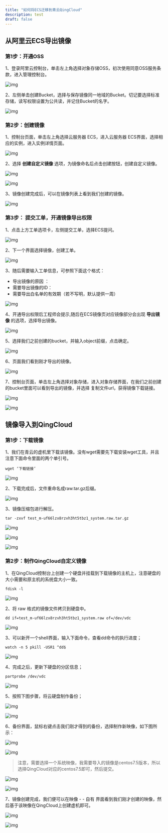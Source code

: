```yaml
---
title: "如何将ECS迁移到青云QingCloud"
description: test
draft: false
---
```


## 从阿里云ECS导出镜像

### 第1步：开通OSS

1、登录阿里云控制台，单击左上角选择对象存储OSS，初次使用同意OSS服务条款，进入管理控制台。

![img](../ecs2qing.assets/clip_image002.jpg)

2、左侧单击创建Bucket，选择与保存镜像同一地域的Bucket。切记要选择标准存储，读写权限设置为公共读，并记住Bucket的名字。

![img](../ecs2qing.assets/clip_image004.jpg)



### 第2步：创建镜像

1、控制台页面，单击左上角选择云服务器 ECS，进入云服务器 ECS界面，选择相应的实例，进入实例详情页面。

![img](../ecs2qing.assets/clip_image006.jpg)



2、选择 **创建自定义镜像** 选项，为镜像命名后点击创建按钮，创建自定义镜像。

![img](../ecs2qing.assets/clip_image008.jpg)



![img](../ecs2qing.assets/clip_image010.jpg)



3、镜像创建完成后，可以在镜像列表上看到我们创建的镜像。

![img](../ecs2qing.assets/clip_image012.jpg)



### 第3步： 提交工单，开通镜像导出权限

1、点击上方工单选项卡，左侧提交工单，选择ECS提问。


![img](../ecs2qing.assets/clip_image014.jpg)

2、下一个界面选择镜像，创建工单。


![img](../ecs2qing.assets/clip_image016.jpg)

3、随后需要输入工单信息，可参照下面这个格式：
   * 导出镜像的原因 ：
   * 需要导出镜像的ID：
   * 需要导出白名单的有效期（若不写明，默认提供一周）

![img](../ecs2qing.assets/clip_image018.jpg)


4、开通导出权限后工程师会提示,随后在ECS镜像页对应镜像部分会出现 **导出镜像** 的选项，选择导出镜像。

![img](../ecs2qing.assets/clip_image020.jpg)


5、选择我们之前创建的bucket，并输入object前缀，点击确定。

![img](../ecs2qing.assets/clip_image022.jpg)



6、页面我们看到刚才导出的镜像。

![img](../ecs2qing.assets/clip_image024.jpg)



7、控制台页面，单击左上角选择对象存储，进入对象存储界面，在我们之前创建的bucket里面可以看到导出的镜像，并选择 复制文件url，获得镜像下载链接。

![img](../ecs2qing.assets/clip_image026.jpg)



![img](../ecs2qing.assets/clip_image027.png)

## 镜像导入到QingCloud

### 第1步：下载镜像

1、我们在青云的虚机里下载该镜像。没有wget需要先下载安装wget工具，并且注意下面命令里面的两个单引号。

`wget ‘下载链接’`

![img](../ecs2qing.assets/clip_image029.jpg)

2、下载完成后，文件重命名成raw.tar.gz后缀。

![img](../ecs2qing.assets/clip_image031.jpg)

3、镜像压缩包进行解压。

`tar -zxvf test_m-uf66lzx8rzvh3ht5tbz1_system.raw.tar.gz`

![img](../ecs2qing.assets/clip_image033.jpg)

![img](../ecs2qing.assets/clip_image035.jpg)

![img](../ecs2qing.assets/clip_image037.jpg)

### 第2步：制作QingCloud自定义镜像

1、在QingCloud控制台上创建一个硬盘并挂载到下载镜像的主机上，注意硬盘的大小需要和原主机的系统盘大小一致。

`fdisk -l`

![img](../ecs2qing.assets/clip_image039.jpg)

2、将 raw 格式的镜像文件拷贝到硬盘中。

`dd if=test_m-uf66lzx8rzvh3ht5tbz1_system.raw of=/dev/vdc`

![img](../ecs2qing.assets/clip_image041.jpg)

3、可以新开一个shell界面，输入下面命令，查看dd命令的执行进度；

`watch -n 5 pkill -USR1 ^dd$`

![img](../ecs2qing.assets/clip_image043.jpg)

4、完成之后，更新下硬盘的分区信息；

`partprobe /dev/vdc`

![img](../ecs2qing.assets/clip_image045.jpg)

5、按照下图步骤，将云硬盘制作备份；

![img](../ecs2qing.assets/clip_image047.jpg)

![img](../ecs2qing.assets/clip_image049.jpg)

6、备份界面，鼠标右键点击我们刚才得到的备份，选择制作新映像，如下图所示：

![img](../ecs2qing.assets/clip_image051.jpg)

![img](../ecs2qing.assets/clip_image053.jpg)

>  注意，需要选择一个系统映像，我需要导入的镜像是centos7.5版本，所以选择QingCloud对应的centos7.5即可，然后提交。

![img](../ecs2qing.assets/clip_image055.jpg)

![img](../ecs2qing.assets/clip_image057.jpg)


7、镜像创建完成，我们便可以在映像 - - 自有 界面看到我们刚才创建的映像，然后基于该映像在QingCloud上创建虚机即可。

![img](../ecs2qing.assets/clip_image059.jpg)


![img](../ecs2qing.assets/clip_image061.jpg)
